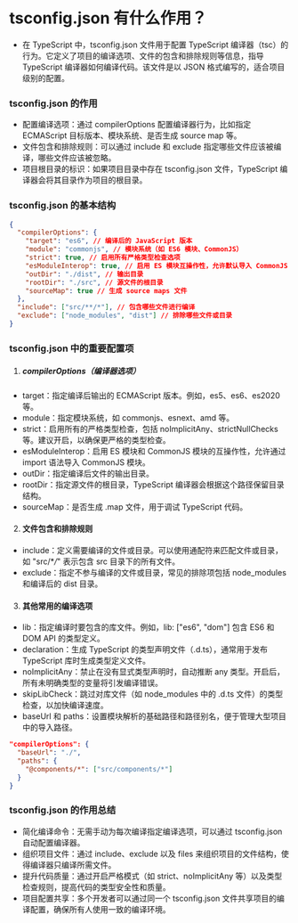 # tsconfig.json 有什么作用？

- 在 TypeScript 中，tsconfig.json 文件用于配置 TypeScript 编译器（tsc）的行为。它定义了项目的编译选项、文件的包含和排除规则等信息，指导 TypeScript 编译器如何编译代码。该文件是以 JSON 格式编写的，适合项目级别的配置。

### tsconfig.json 的作用

- 配置编译选项：通过 compilerOptions 配置编译器行为，比如指定 ECMAScript 目标版本、模块系统、是否生成 source map 等。
- 文件包含和排除规则：可以通过 include 和 exclude 指定哪些文件应该被编译，哪些文件应该被忽略。
- 项目根目录的标识：如果项目目录中存在 tsconfig.json 文件，TypeScript 编译器会将其目录作为项目的根目录。

### tsconfig.json 的基本结构

```json
{
  "compilerOptions": {
    "target": "es6", // 编译后的 JavaScript 版本
    "module": "commonjs", // 模块系统（如 ES6 模块、CommonJS）
    "strict": true, // 启用所有严格类型检查选项
    "esModuleInterop": true, // 启用 ES 模块互操作性，允许默认导入 CommonJS 模块
    "outDir": "./dist", // 输出目录
    "rootDir": "./src", // 源文件的根目录
    "sourceMap": true // 生成 source maps 文件
  },
  "include": ["src/**/*"], // 包含哪些文件进行编译
  "exclude": ["node_modules", "dist"] // 排除哪些文件或目录
}
```

### tsconfig.json 中的重要配置项

1. ##### compilerOptions（编译器选项）

- target：指定编译后输出的 ECMAScript 版本。例如，es5、es6、es2020 等。
- module：指定模块系统，如 commonjs、esnext、amd 等。
- strict：启用所有的严格类型检查，包括 noImplicitAny、strictNullChecks 等。建议开启，以确保更严格的类型检查。
- esModuleInterop：启用 ES 模块和 CommonJS 模块的互操作性，允许通过 import 语法导入 CommonJS 模块。
- outDir：指定编译后文件的输出目录。
- rootDir：指定源文件的根目录，TypeScript 编译器会根据这个路径保留目录结构。
- sourceMap：是否生成 .map 文件，用于调试 TypeScript 代码。

2. #### 文件包含和排除规则

- include：定义需要编译的文件或目录。可以使用通配符来匹配文件或目录，如 "src/\*_/_" 表示包含 src 目录下的所有文件。
- exclude：指定不参与编译的文件或目录，常见的排除项包括 node_modules 和编译后的 dist 目录。

3. #### 其他常用的编译选项

- lib：指定编译时要包含的库文件。例如，lib: ["es6", "dom"] 包含 ES6 和 DOM API 的类型定义。
- declaration：生成 TypeScript 的类型声明文件（.d.ts），通常用于发布 TypeScript 库时生成类型定义文件。
- noImplicitAny：禁止在没有显式类型声明时，自动推断 any 类型。开启后，所有未明确类型的变量将引发编译错误。
- skipLibCheck：跳过对库文件（如 node_modules 中的 .d.ts 文件）的类型检查，以加快编译速度。
- baseUrl 和 paths：设置模块解析的基础路径和路径别名，便于管理大型项目中的导入路径。

```json
"compilerOptions": {
  "baseUrl": "./",
  "paths": {
    "@components/*": ["src/components/*"]
  }
}

```

### tsconfig.json 的作用总结

- 简化编译命令：无需手动为每次编译指定编译选项，可以通过 tsconfig.json 自动配置编译器。
- 组织项目文件：通过 include、exclude 以及 files 来组织项目的文件结构，使得编译器只编译所需文件。
- 提升代码质量：通过开启严格模式（如 strict、noImplicitAny 等）以及类型检查规则，提高代码的类型安全性和质量。
- 项目配置共享：多个开发者可以通过同一个 tsconfig.json 文件共享项目的编译配置，确保所有人使用一致的编译环境。
